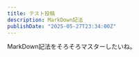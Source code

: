 ```yaml
---
title: テスト投稿
description: MarkDown記法
publishDate: "2025-05-27T23:34:00Z"
---
```


MarkDown記法をそろそろマスターしたいね。